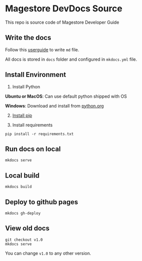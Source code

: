 # Magestore DevDocs Source
This repo is source code of Magestore Developer Guide

## Write the docs
Follow this [userguide](http://www.mkdocs.org/user-guide/writing-your-docs/) to write `md` file.

All docs is stored in `docs` folder and configured in `mkdocs.yml` file.

## Install Environment
1. Install Python

**Ubuntu or MacOS**: Can use default python shipped with OS

**Windows**: Download and install from [python.org](https://www.python.org/downloads/windows/)

2. [Install pip](https://pip.pypa.io/en/stable/installing/)

3. Install requirements
```
pip install -r requirements.txt
```

## Run docs on local
```
mkdocs serve
```

## Local build
```
mkdocs build
```

## Deploy to github pages
```
mkdocs gh-deploy
```

## View old docs
```
git checkout v1.0
mkdocs serve
```

You can change `v1.0` to any other version.
